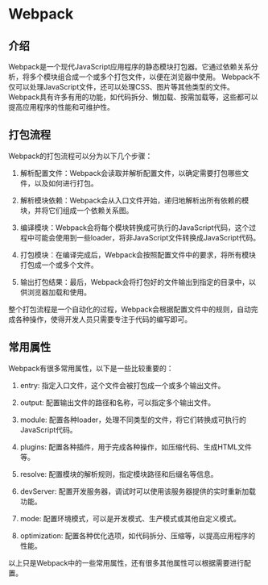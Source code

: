 # Webpack

## 介绍

Webpack是一个现代JavaScript应用程序的静态模块打包器。它通过依赖关系分析，将多个模块组合成一个或多个打包文件，以便在浏览器中使用。
Webpack不仅可以处理JavaScript文件，还可以处理CSS、图片等其他类型的文件。
Webpack具有许多有用的功能，如代码拆分、懒加载、按需加载等，这些都可以提高应用程序的性能和可维护性。

## 打包流程

Webpack的打包流程可以分为以下几个步骤：

1. 解析配置文件：Webpack会读取并解析配置文件，以确定需要打包哪些文件，以及如何进行打包。

2. 解析模块依赖：Webpack会从入口文件开始，递归地解析出所有依赖的模块，并将它们组成一个依赖关系图。

3. 编译模块：Webpack会将每个模块转换成可执行的JavaScript代码，这个过程中可能会使用到一些loader，将非JavaScript文件转换成JavaScript代码。

4. 打包模块：在编译完成后，Webpack会按照配置文件中的要求，将所有模块打包成一个或多个文件。

5. 输出打包结果：最后，Webpack会将打包好的文件输出到指定的目录中，以供浏览器加载和使用。

整个打包流程是一个自动化的过程，Webpack会根据配置文件中的规则，自动完成各种操作，使得开发人员只需要专注于代码的编写即可。

## 常用属性

Webpack有很多常用属性，以下是一些比较重要的：

1. entry: 指定入口文件，这个文件会被打包成一个或多个输出文件。

2. output: 配置输出文件的路径和名称，可以指定多个输出文件。

3. module: 配置各种loader，处理不同类型的文件，将它们转换成可执行的JavaScript代码。

4. plugins: 配置各种插件，用于完成各种操作，如压缩代码、生成HTML文件等。

5. resolve: 配置模块的解析规则，指定模块路径和后缀名等信息。

6. devServer: 配置开发服务器，调试时可以使用该服务器提供的实时重新加载功能。

7. mode: 配置环境模式，可以是开发模式、生产模式或其他自定义模式。

8. optimization: 配置各种优化选项，如代码拆分、压缩等，以提高应用程序的性能。

以上只是Webpack中的一些常用属性，还有很多其他属性可以根据需要进行配置。

